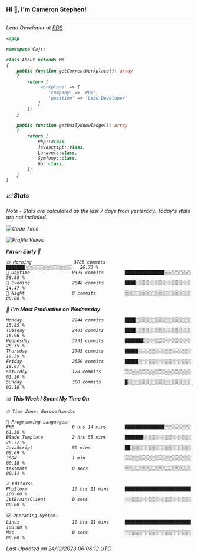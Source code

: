 ### Hi 👋, I'm Cameron Stephen!
<hr>
<p><em>Lead Developer at <a href="https://prindatasolutions.co.uk">PDS</a></p>


```php
<?php

namespace Cajs;

class About extends Me
{
    public function getCurrentWorkplace(): array
    {
        return [
            'workplace' => [
                'company' => 'PDS',
                'position' => 'Lead Developer'
            ]
        ];
    }

    public function getDailyKnowledge(): array
    {
        return [
            Php::class,
            Javascript::class,
            Laravel::class,
            Symfony::class,
            Go::class,
        ];
    }
}
```

### 📈 Stats
<p><em>Note - Stats are calculated as the last 7 days from yesterday. Today's stats are not included.</em></p>


<!--START_SECTION:waka-->
![Code Time](http://img.shields.io/badge/Code%20Time-3%2C644%20hrs%2014%20mins-blue)

![Profile Views](http://img.shields.io/badge/Profile%20Views-0-blue)

**I'm an Early 🐤** 

```text
🌞 Morning                3785 commits        ███████░░░░░░░░░░░░░░░░░░   26.73 % 
🌆 Daytime                8325 commits        ███████████████░░░░░░░░░░   58.80 % 
🌃 Evening                2048 commits        ████░░░░░░░░░░░░░░░░░░░░░   14.47 % 
🌙 Night                  0 commits           ░░░░░░░░░░░░░░░░░░░░░░░░░   00.00 % 
```
📅 **I'm Most Productive on Wednesday** 

```text
Monday                   2244 commits        ████░░░░░░░░░░░░░░░░░░░░░   15.85 % 
Tuesday                  2401 commits        ████░░░░░░░░░░░░░░░░░░░░░   16.96 % 
Wednesday                3731 commits        ███████░░░░░░░░░░░░░░░░░░   26.35 % 
Thursday                 2745 commits        █████░░░░░░░░░░░░░░░░░░░░   19.39 % 
Friday                   2559 commits        █████░░░░░░░░░░░░░░░░░░░░   18.07 % 
Saturday                 170 commits         ░░░░░░░░░░░░░░░░░░░░░░░░░   01.20 % 
Sunday                   308 commits         █░░░░░░░░░░░░░░░░░░░░░░░░   02.18 % 
```


📊 **This Week I Spent My Time On** 

```text
🕑︎ Time Zone: Europe/London

💬 Programming Languages: 
PHP                      6 hrs 14 mins       ███████████████░░░░░░░░░░   61.30 % 
Blade Template           2 hrs 55 mins       ███████░░░░░░░░░░░░░░░░░░   28.72 % 
JavaScript               59 mins             ██░░░░░░░░░░░░░░░░░░░░░░░   09.69 % 
JSON                     1 min               ░░░░░░░░░░░░░░░░░░░░░░░░░   00.18 % 
textmate                 0 secs              ░░░░░░░░░░░░░░░░░░░░░░░░░   00.11 % 

🔥 Editors: 
PhpStorm                 10 hrs 11 mins      █████████████████████████   100.00 % 
JetBrainsClient          0 secs              ░░░░░░░░░░░░░░░░░░░░░░░░░   00.00 % 

💻 Operating System: 
Linux                    10 hrs 11 mins      █████████████████████████   100.00 % 
Mac                      0 secs              ░░░░░░░░░░░░░░░░░░░░░░░░░   00.00 % 
```


 Last Updated on 24/12/2023 06:06:12 UTC
<!--END_SECTION:waka-->
